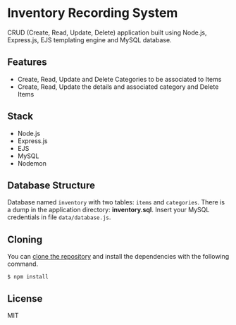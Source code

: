 # Inventory Recording System

CRUD (Create, Read, Update, Delete) application built using Node.js, Express.js, EJS templating engine and MySQL database.

## Features

- Create, Read, Update and Delete Categories to be associated to Items
- Create, Read, Update the details and associated category and Delete Items

## Stack

- Node.js
- Express.js
- EJS
- MySQL
- Nodemon

## Database Structure

Database named `inventory` with two tables: `items` and `categories`.
There is a dump in the application directory: **inventory.sql**.
Insert your MySQL credentials in file `data/database.js`.

## Cloning

You can [clone the repository](https://docs.github.com/en/repositories/creating-and-managing-repositories/cloning-a-repository) and install the dependencies with the following command.

```
$ npm install

```
## License

MIT

